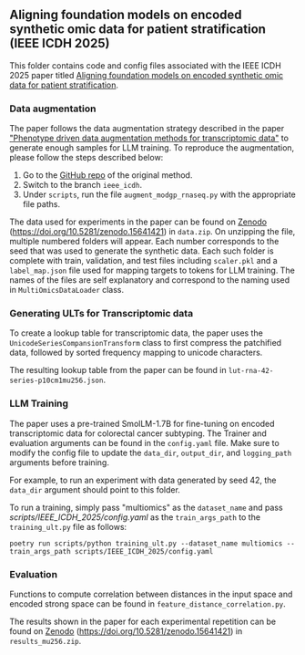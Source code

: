 ## Aligning foundation models on encoded synthetic omic data for patient stratification (IEEE ICDH 2025)

This folder contains code and config files associated with the IEEE ICDH 2025 paper titled [Aligning foundation models on encoded synthetic omic data for patient stratification](). 

### Data augmentation

The paper follows the data augmentation strategy described in the paper ["Phenotype driven data augmentation methods for transcriptomic data"](https://academic.oup.com/bioinformaticsadvances/article/5/1/vbaf124/8142420) to generate enough samples for LLM training. To reproduce the augmentation, please follow the steps described below:
1. Go to the [GitHub repo](https://github.com/PaccMann/transcriptomic_signature_sampling) of the original method. 
2. Switch to the branch ``ieee_icdh``.
3. Under ``scripts``, run the file ``augment_modgp_rnaseq.py`` with the appropriate file paths.

The data used for experiments in the paper can be found on [Zenodo](https://doi.org/10.5281/zenodo.15641421) (https://doi.org/10.5281/zenodo.15641421) in ``data.zip``. On unzipping the file, multiple numbered folders will appear. Each number corresponds to the seed that was used to generate the synthetic data. Each such folder is complete with train, validation, and test files including ```scaler.pkl``` and a ```label_map.json``` file used for mapping targets to tokens for LLM training. The names of the files are self explanatory and correspond to the naming used in ```MultiOmicsDataLoader``` class.  

### Generating ULTs for Transcriptomic data

To create a lookup table for transcriptomic data, the paper uses the ``UnicodeSeriesCompansionTransform`` class to first compress the patchified data, followed by sorted frequency mapping to unicode characters. 

The resulting lookup table from the paper can be found in ``lut-rna-42-series-p10cm1mu256.json``.

### LLM Training

The paper uses a pre-trained SmolLM-1.7B for fine-tuning on encoded transcriptomic data for colorectal cancer subtyping. The Trainer and evaluation arguments can be found in the ``config.yaml`` file. Make sure to modify the config file to update the ```data_dir```, ```output_dir```, and ```logging_path``` arguments before training.

For example, to run an experiment with data generated by seed 42, the ```data_dir``` argument should point to this folder. 

To run a training, simply pass "multiomics" as the ``dataset_name`` and pass *scripts/IEEE_ICDH_2025/config.yaml* as the ``train_args_path`` to the ``training_ult.py`` file as follows:

```console
poetry run scripts/python training_ult.py --dataset_name multiomics --train_args_path scripts/IEEE_ICDH_2025/config.yaml
```

### Evaluation

Functions to compute correlation between distances in the input space and encoded strong space can be found in ``feature_distance_correlation.py``. 

The results shown in the paper for each experimental repetition can be found on [Zenodo](https://doi.org/10.5281/zenodo.15641421) (https://doi.org/10.5281/zenodo.15641421) in ``results_mu256.zip``.   

